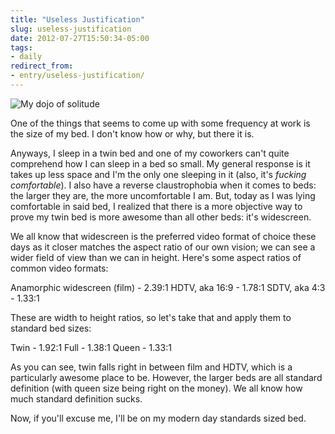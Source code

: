 ```yaml
---
title: "Useless Justification"
slug: useless-justification
date: 2012-07-27T15:50:34-05:00
tags:
- daily
redirect_from:
- entry/useless-justification/
---
```

![](http://images.dxprog.com/blog/the_bed.jpg "My dojo of solitude")

One of the things that seems to come up with some frequency at work is the size of my bed. I don't know how or why, but there it is.

Anyways, I sleep in a twin bed and one of my coworkers can't quite comprehend how I can sleep in a bed so small. My general response is it takes up less space and I'm the only one sleeping in it (also, it's _fucking comfortable_). I also have a reverse claustrophobia when it comes to beds: the larger they are, the more uncomfortable I am. But, today as I was lying comfortable in said bed, I realized that there is a more objective way to prove my twin bed is more awesome than all other beds: it's widescreen.

We all know that widescreen is the preferred video format of choice these days as it closer matches the aspect ratio of our own vision; we can see a wider field of view than we can in height. Here's some aspect ratios of common video formats:

Anamorphic widescreen (film) - 2.39:1
HDTV, aka 16:9 - 1.78:1
SDTV, aka 4:3 - 1.33:1

These are width to height ratios, so let's take that and apply them to standard bed sizes:

Twin - 1.92:1
Full - 1.38:1
Queen - 1.33:1

As you can see, twin falls right in between film and HDTV, which is a particularly awesome place to be. However, the larger beds are all standard definition (with queen size being right on the money). We all know how much standard definition sucks.

Now, if you'll excuse me, I'll be on my modern day standards sized bed.
